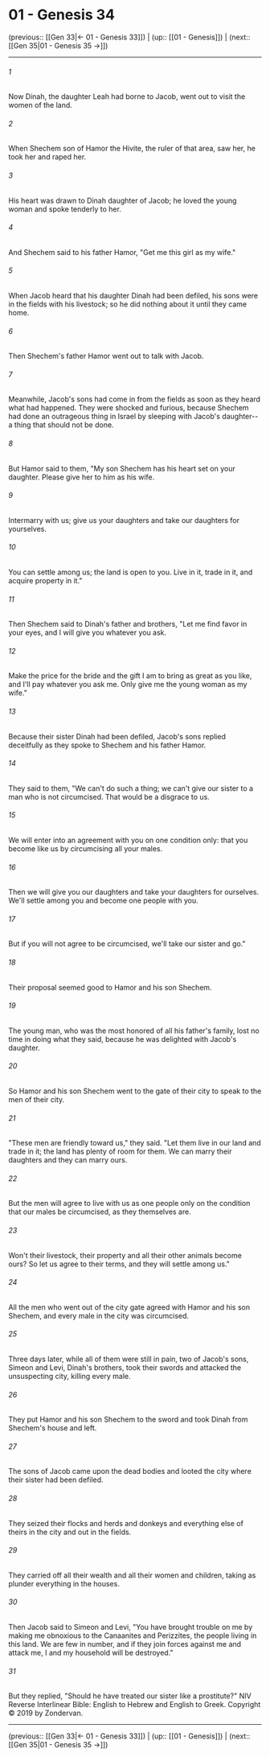 # 01 - Genesis 34

(previous:: [[Gen 33|← 01 - Genesis 33]]) | (up:: [[01 - Genesis]]) | (next:: [[Gen 35|01 - Genesis 35 →]])

***


###### 1 
Now Dinah, the daughter Leah had borne to Jacob, went out to visit the women of the land. 

###### 2 
When Shechem son of Hamor the Hivite, the ruler of that area, saw her, he took her and raped her. 

###### 3 
His heart was drawn to Dinah daughter of Jacob; he loved the young woman and spoke tenderly to her. 

###### 4 
And Shechem said to his father Hamor, "Get me this girl as my wife." 

###### 5 
When Jacob heard that his daughter Dinah had been defiled, his sons were in the fields with his livestock; so he did nothing about it until they came home. 

###### 6 
Then Shechem's father Hamor went out to talk with Jacob. 

###### 7 
Meanwhile, Jacob's sons had come in from the fields as soon as they heard what had happened. They were shocked and furious, because Shechem had done an outrageous thing in Israel by sleeping with Jacob's daughter--a thing that should not be done. 

###### 8 
But Hamor said to them, "My son Shechem has his heart set on your daughter. Please give her to him as his wife. 

###### 9 
Intermarry with us; give us your daughters and take our daughters for yourselves. 

###### 10 
You can settle among us; the land is open to you. Live in it, trade in it, and acquire property in it." 

###### 11 
Then Shechem said to Dinah's father and brothers, "Let me find favor in your eyes, and I will give you whatever you ask. 

###### 12 
Make the price for the bride and the gift I am to bring as great as you like, and I'll pay whatever you ask me. Only give me the young woman as my wife." 

###### 13 
Because their sister Dinah had been defiled, Jacob's sons replied deceitfully as they spoke to Shechem and his father Hamor. 

###### 14 
They said to them, "We can't do such a thing; we can't give our sister to a man who is not circumcised. That would be a disgrace to us. 

###### 15 
We will enter into an agreement with you on one condition only: that you become like us by circumcising all your males. 

###### 16 
Then we will give you our daughters and take your daughters for ourselves. We'll settle among you and become one people with you. 

###### 17 
But if you will not agree to be circumcised, we'll take our sister and go." 

###### 18 
Their proposal seemed good to Hamor and his son Shechem. 

###### 19 
The young man, who was the most honored of all his father's family, lost no time in doing what they said, because he was delighted with Jacob's daughter. 

###### 20 
So Hamor and his son Shechem went to the gate of their city to speak to the men of their city. 

###### 21 
"These men are friendly toward us," they said. "Let them live in our land and trade in it; the land has plenty of room for them. We can marry their daughters and they can marry ours. 

###### 22 
But the men will agree to live with us as one people only on the condition that our males be circumcised, as they themselves are. 

###### 23 
Won't their livestock, their property and all their other animals become ours? So let us agree to their terms, and they will settle among us." 

###### 24 
All the men who went out of the city gate agreed with Hamor and his son Shechem, and every male in the city was circumcised. 

###### 25 
Three days later, while all of them were still in pain, two of Jacob's sons, Simeon and Levi, Dinah's brothers, took their swords and attacked the unsuspecting city, killing every male. 

###### 26 
They put Hamor and his son Shechem to the sword and took Dinah from Shechem's house and left. 

###### 27 
The sons of Jacob came upon the dead bodies and looted the city where their sister had been defiled. 

###### 28 
They seized their flocks and herds and donkeys and everything else of theirs in the city and out in the fields. 

###### 29 
They carried off all their wealth and all their women and children, taking as plunder everything in the houses. 

###### 30 
Then Jacob said to Simeon and Levi, "You have brought trouble on me by making me obnoxious to the Canaanites and Perizzites, the people living in this land. We are few in number, and if they join forces against me and attack me, I and my household will be destroyed." 

###### 31 
But they replied, "Should he have treated our sister like a prostitute?" NIV Reverse Interlinear Bible: English to Hebrew and English to Greek. Copyright © 2019 by Zondervan.

***

(previous:: [[Gen 33|← 01 - Genesis 33]]) | (up:: [[01 - Genesis]]) | (next:: [[Gen 35|01 - Genesis 35 →]])
